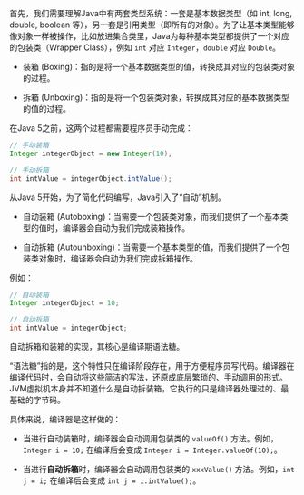 
首先，我们需要理解Java中有两套类型系统：一套是基本数据类型（如 int, long, double, boolean 等），另一套是引用类型（即所有的对象）。为了让基本类型能够像对象一样被操作，比如放进集合类里，Java为每种基本类型都提供了一个对应的包装类（Wrapper Class），例如 `int` 对应 `Integer`，`double` 对应 `Double`。

- 装箱 (Boxing)：指的是将一个基本数据类型的值，转换成其对应的包装类对象的过程。
    
- 拆箱 (Unboxing)：指的是将一个包装类对象，转换成其对应的基本数据类型的值的过程。
    

在Java 5之前，这两个过程都需要程序员手动完成：


``` java
// 手动装箱
Integer integerObject = new Integer(10); 

// 手动拆箱
int intValue = integerObject.intValue();
```

从Java 5开始，为了简化代码编写，Java引入了“自动”机制。

- 自动装箱 (Autoboxing)：当需要一个包装类对象，而我们提供了一个基本类型的值时，编译器会自动为我们完成装箱操作。
    
- 自动拆箱 (Autounboxing)：当需要一个基本类型的值，而我们提供了一个包装类对象时，编译器会自动为我们完成拆箱操作。
    

例如：

``` Java
// 自动装箱
Integer integerObject = 10; 

// 自动拆箱
int intValue = integerObject;
```

自动拆箱和装箱的实现，其核心是编译期语法糖。

“语法糖”指的是，这个特性只在编译阶段存在，用于方便程序员写代码。编译器在编译代码时，会自动将这些简洁的写法，还原成底层繁琐的、手动调用的形式。JVM虚拟机本身并不知道什么是自动拆装箱，它执行的只是编译器处理过的、最基础的字节码。

具体来说，编译器是这样做的：

- 当进行自动装箱时，编译器会自动调用包装类的 `valueOf()` 方法。例如，`Integer i = 10;` 在编译后会变成 `Integer i = Integer.valueOf(10);`。
    
- 当进行**自动拆箱**时，编译器会自动调用包装类的 `xxxValue()` 方法。例如，`int j = i;` 在编译后会变成 `int j = i.intValue();`。
    


